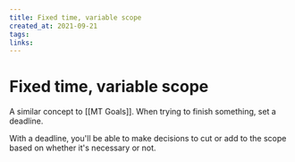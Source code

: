 ```yaml
---
title: Fixed time, variable scope
created_at: 2021-09-21
tags:
links:
---
```


# Fixed time, variable scope

A similar concept to [[MT Goals]]. When trying to finish something, set a deadline. 

With a deadline, you'll be able to make decisions to cut or add to the scope based on whether it's necessary or not.